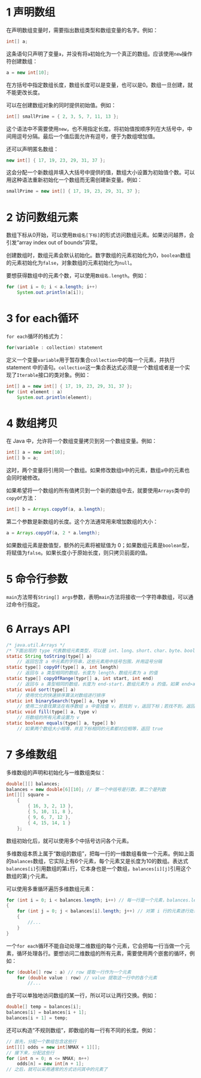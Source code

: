 # 1 声明数组
在声明数组变量时，需要指出数组类型和数组变量的名字。例如：

```java
int[] a;
```
这条语句只声明了变量`a`，并没有将`a`初始化为一个真正的数组。应该使用`new`操作符创建数组：

```java
a = new int[10];
```
在方括号中指定数组长度，数组长度可以是变量，也可以是0。数组一旦创建，就不能更改长度。

可以在创建数组对象的同时提供初始值。例如：

```java
int[] smallPrime = { 2, 3, 5, 7, 11, 13 };
```
这个语法中不需要使用`new`，也不用指定长度。将初始值按顺序列在大括号中，中间用逗号分隔。最后一个值后面允许有逗号，便于为数组增加值。

还可以声明匿名数组：

```java
new int[] { 17, 19, 23, 29, 31, 37 };
```
这会分配一个新数组并填入大括号中提供的值，数组大小设置为初始值个数。可以用这种语法重新初始化一个数组而无需创建新变量。例如：

```java
smallPrime = new int[] { 17, 19, 23, 29, 31, 37 };
```
# 2 访问数组元素
数组下标从0开始，可以使用`数组名[下标]`的形式访问数组元素。如果访问越界，会引发“array index out of bounds”异常。

创建数组时，数组元素会默认初始化。数字数组的元素初始化为0，`boolean`数组的元素初始化为`false`，对象数组的元素初始化为`null`。

要想获得数组中的元素个数，可以使用`数组名.length`。例如：

```java
for (int i = 0; i < a.length; i++)
	System.out.println(a[i]);
```
# 3 for each循环
`for each`循环的格式为：

```java
for(variable : collection) statement
```
定义一个变量`variable`用于暂存集合`collection`中的每一个元素，并执行 statement 中的语句。`collection`这一集合表达式必须是一个数组或者是一个实现了`Iterable`接口的类对象。例如：

```java
int[] a = new int[] { 17, 19, 23, 29, 31, 37 };
for (int element : a)
	System.out.println(element);
```
# 4 数组拷贝
在 Java 中，允许将一个数组变量拷贝到另一个数组变量。例如：

```java
int[] a = new int[10];
int[] b = a;
```

这时，两个变量将引用同一个数组。如果修改数组`b`中的元素，数组`a`中的元素也会同时被修改。

如果希望将一个数组的所有值拷贝到一个新的数组中去，就要使用`Arrays`类中的`copyOf`方法：

```java
int[] b = Arrays.copyOf(a, a.length);
```
第二个参数是新数组的长度。这个方法通常用来增加数组的大小：

```java
a = Arrays.copyOf(a, 2 * a.length);
```
如果数组元素是数值型，额外的元素将被赋值为 0；如果数组元素是`boolean`型，将赋值为`false`。如果长度小于原始长度，则只拷贝前面的值。
# 5 命令行参数
`main`方法带有`String[] args`参数，表明`main`方法将接收一个字符串数组，可以通过命令行指定。
# 6 Arrays API

```java
/* java.util.Arrays */
/* 下面出现的 type 代表数组元素类型，可以是 int、long、short、char、byte、boolean、float 或 double */
static String toString(type[] a)
	// 返回包含 a 中元素的字符串，这些元素用中括号包围，并用逗号分隔
static type[] copyOf(type[] a, int length)
	// 返回与 a 类型相同的数组，长度为 length，数组元素为 a 的值
static type[] copyOfRange(typr[] a, int start, int end)
	// 返回与 a 类型相同的数组，长度为 end-start，数组元素为 a 的值。如果 end>a.length，结果会填充 0 或 false
static void sort(type[] a)
	// 使用优化的快速排序算法对数组进行排序
static int binarySearch(type[] a, type v)
	// 使用二分查找算法在有序数组 a 中查找值 v。若找到 v，返回下标；若找不到，返回一个负值 r，-r-1 是应插入的位置
static void fill(type[] a, type v)
	// 将数组的所有元素设置为 v
static boolean equals(type[] a, type[] b) 
	// 如果两个数组大小相等，并且下标相同的元素都对应相等，返回 true
```
# 7 多维数组
多维数组的声明和初始化与一维数组类似：

```java
double[][] balances;
balances = new double[6][10]; // 第一个中括号是行数，第二个是列数
int[][] square = 
	{
		{ 16, 3, 2, 13 },
		{ 5, 10, 11, 8 },
		{ 9, 6, 7, 12 },
		{ 4, 15, 14, 1 }
	};
```
数组初始化后，就可以使用多个中括号访问各个元素。

多维数组本质上属于“数组的数组”，把每一行的一维数组看做一个元素。例如上面的`balances`数组，它实际上有6个元素，每个元素又是长度为10的数组。表达式`balances[i]`引用数组的第`i`行，它本身也是一个数组，`balances[i][j]`引用这个数组的第`j`个元素。

可以使用多重循环遍历多维数组元素：

```java
for (int i = 0; i < balances.length; i++) // 每一行是一个元素，balances.length 实际上是行数
{
	for (int j = 0; j < balances[i].length; j++) // 对第 i 行的元素进行处理
	{
		//...
	}
}
```
一个`for each`循环不能自动处理二维数组的每个元素，它会把每一行当做一个元素，循环处理各行。要想访问二维数组的所有元素，需要使用两个嵌套的循环，例如：

```java
for (double[] row : a) // row 提取一行作为一个元素
	for (double value : row) // value 提取这一行中的各个元素
		//...
```
由于可以单独地访问数组的某一行，所以可以让两行交换。例如：

```java
double[] temp = balances[i];
balances[i] = balances[i + 1];
balances[i + 1] = temp;
```
还可以构造“不规则数组”，即数组的每一行有不同的长度。例如：

```java
// 首先，分配一个数组包含这些行
int[][] odds = new int[NMAX + 1][];
// 接下来，分配这些行
for (int n = 0; n <= NMAX; n++)
	odds[n] = new int[n + 1];
// 之后，就可以采用通常的方式访问其中的元素了
```
